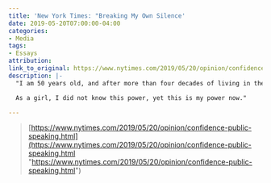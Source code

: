 ```yaml
---
title: 'New York Times: "Breaking My Own Silence'
date: 2019-05-20T07:00:00-04:00
categories:
- Media
tags:
- Essays
attribution: 
link_to_original: https://www.nytimes.com/2019/05/20/opinion/confidence-public-speaking.html
description: |-
  "I am 50 years old, and after more than four decades of living in the West, I realize that like writing, talking is painful because we expose our ideas for evaluation; however, like writing, talking is powerful because our ideas may, in fact, have value and require expression.

  As a girl, I did not know this power, yet this is my power now."

---
```

> [https://www.nytimes.com/2019/05/20/opinion/confidence-public-speaking.html](https://www.nytimes.com/2019/05/20/opinion/confidence-public-speaking.html "https://www.nytimes.com/2019/05/20/opinion/confidence-public-speaking.html")